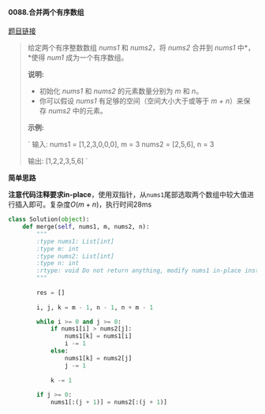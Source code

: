 #### 0088.合并两个有序数组
[题目链接](https://leetcode-cn.com/problems/merge-sorted-array/)
> 给定两个有序整数数组 *nums1* 和 *nums2*，将 *nums2* 合并到 *nums1* 中*，*使得 *num1* 成为一个有序数组。
>
> **说明:**
>
> - 初始化 *nums1* 和 *nums2* 的元素数量分别为 *m* 和 *n*。
> - 你可以假设 *nums1* 有足够的空间（空间大小大于或等于 *m + n*）来保存 *nums2* 中的元素。
>
> **示例:**
>
> `
> 输入:
> nums1 = [1,2,3,0,0,0], m = 3
> nums2 = [2,5,6],       n = 3
> 
> 输出: [1,2,2,3,5,6]
> `

**简单思路**

**注意代码注释要求in-place**，使用双指针，从`nums1`尾部选取两个数组中较大值进行插入即可。复杂度$O(m+n)$，执行时间28ms

```python
class Solution(object):
    def merge(self, nums1, m, nums2, n):
        """
        :type nums1: List[int]
        :type m: int
        :type nums2: List[int]
        :type n: int
        :rtype: void Do not return anything, modify nums1 in-place instead.
        """
        
        res = []
        
        i, j, k = m - 1, n - 1, n + m - 1

        while i >= 0 and j >= 0:
            if nums1[i] > nums2[j]:
                nums1[k] = nums1[i]
                i -= 1
            else:
                nums1[k] = nums2[j]
                j -= 1
                
            k -= 1
        
        if j >= 0:
            nums1[:(j + 1)] = nums2[:(j + 1)]
```

